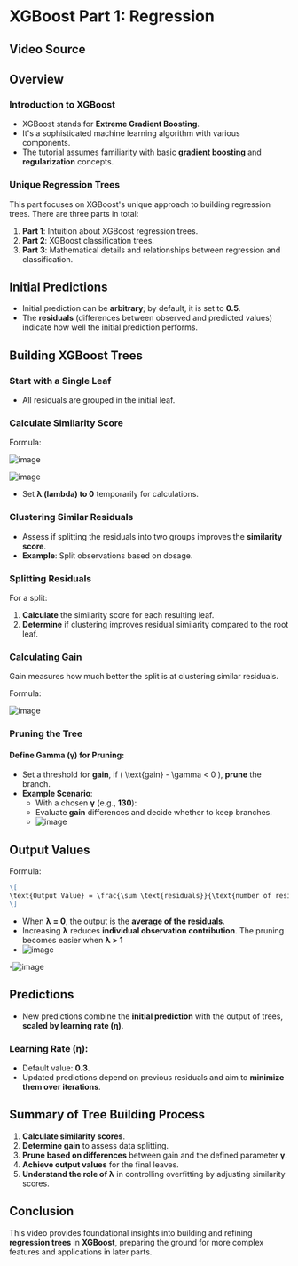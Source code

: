 # XGBoost Part 1: Regression

## Video Source

## Overview

### Introduction to XGBoost
- XGBoost stands for **Extreme Gradient Boosting**.
- It's a sophisticated machine learning algorithm with various components.
- The tutorial assumes familiarity with basic **gradient boosting** and **regularization** concepts.

### Unique Regression Trees
This part focuses on XGBoost's unique approach to building regression trees. There are three parts in total:
1. **Part 1**: Intuition about XGBoost regression trees.
2. **Part 2**: XGBoost classification trees.
3. **Part 3**: Mathematical details and relationships between regression and classification.

## Initial Predictions
- Initial prediction can be **arbitrary**; by default, it is set to **0.5**.
- The **residuals** (differences between observed and predicted values) indicate how well the initial prediction performs.

## Building XGBoost Trees

### Start with a Single Leaf
- All residuals are grouped in the initial leaf.

### Calculate Similarity Score
Formula:

![image](https://github.com/user-attachments/assets/85a49767-9dd0-408f-8f48-ea9fd1a694e2)


![image](https://github.com/user-attachments/assets/dec81d7f-3f8b-41e3-8c59-89c8efd395b0)


- Set **λ (lambda) to 0** temporarily for calculations.

### Clustering Similar Residuals
- Assess if splitting the residuals into two groups improves the **similarity score**.
- **Example**: Split observations based on dosage.

### Splitting Residuals
For a split:
1. **Calculate** the similarity score for each resulting leaf.
2. **Determine** if clustering improves residual similarity compared to the root leaf.

### Calculating Gain
Gain measures how much better the split is at clustering similar residuals.

Formula:

![image](https://github.com/user-attachments/assets/50f33d04-8dbd-4b92-8a82-b0646fed14fd)


### Pruning the Tree
#### Define Gamma (γ) for Pruning:
- Set a threshold for **gain**, if \( \text{gain} - \gamma < 0 \), **prune** the branch.
- **Example Scenario**:
  - With a chosen **γ** (e.g., **130**):
  - Evaluate **gain** differences and decide whether to keep branches.
  - ![image](https://github.com/user-attachments/assets/6682b21a-c94d-4fad-8679-c99fc0bd238c)


## Output Values
Formula:

```markdown
\[
\text{Output Value} = \frac{\sum \text{residuals}}{\text{number of residuals} + \lambda}
\]
```

- When **λ = 0**, the output is the **average of the residuals**.
- Increasing **λ** reduces **individual observation contribution**. The pruning becomes easier when **λ > 1**
- ![image](https://github.com/user-attachments/assets/898a1a18-a070-41bf-a9a1-739401ea632f)

-![image](https://github.com/user-attachments/assets/b08ff438-352e-4902-8ddc-12f8a69840d8)


## Predictions
- New predictions combine the **initial prediction** with the output of trees, **scaled by learning rate (η)**.

### Learning Rate (η):
- Default value: **0.3**.
- Updated predictions depend on previous residuals and aim to **minimize them over iterations**.

## Summary of Tree Building Process
1. **Calculate similarity scores**.
2. **Determine gain** to assess data splitting.
3. **Prune based on differences** between gain and the defined parameter **γ**.
4. **Achieve output values** for the final leaves.
5. **Understand the role of λ** in controlling overfitting by adjusting similarity scores.

## Conclusion
This video provides foundational insights into building and refining **regression trees** in **XGBoost**, preparing the ground for more complex features and applications in later parts.

